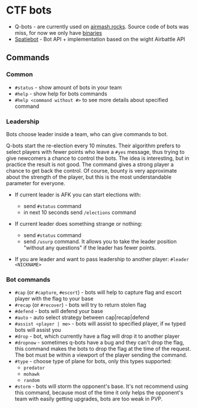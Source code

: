 # CTF bots

* Q-bots - are currently used on [airmash.rocks](https://airmash.rocks). Source code of bots was miss, for now we only have [binaries](https://github.com/airmash-refugees/Q-bots)
* [Spatiebot](https://github.com/spatiebot/ab-bot) - Bot API + implementation based on the wight Airbattle API

## Commands

### Common

* `#status` - show amount of bots in your team
* `#help` - show help for bots commands
* `#help <command without #>` to see more details about specified command

### Leadership

Bots choose leader inside a team, who can give commands to bot.

Q-bots start the re-election every 10 minutes. Their algorithm prefers to select players with fewer points who leave a `#yes` message, thus trying to give newcomers a chance to control the bots. The idea is interesting, but in practice the result is not good. The command gives a strong player a chance to get back the control. Of course, bounty is very approximate about the strength of the player, but this is the most understandable parameter for everyone.

* If current leader is AFK you can start elections with:
    * send `#status` command
    * in next 10 seconds send `/elections` command
* If current leader does something strange or nothing:
    * send `#status` command
    * send `/usurp` command. It allows you to take the leader position "without any questions" if the leader has fewer points. 

* If you are leader and want to pass leadership to another player: `#leader <NICKNAME>`

### Bot commands

* `#cap` (or `#capture`, `#escort`) - bots will help to capture flag and escort player with the flag to your base
* `#recap` (or `#recover`) - bots will try to return stolen flag
* `#defend` - bots will defend your base
* `#auto` - auto select strategy between cap|recap|defend
* `#assist <player | me>` - bots will assist to specified player, if `me` typed bots will assist you
* `#drop` - bot, which currently have a flag will drop it to another player
* `#dropnow` - sometimes q-bots have a bug and they can't drop the flag, this command makes the bots to drop the flag at the time of the request. The bot must be within a viewport of the player sending the command.
* `#type` - choose type of plane for bots, only this types supported:
    * `predator` 
    * `mohawk`
    * `random`
* `#storm` - bots will storm the opponent's base. It's not recommend using this command, because most of the time it only helps the opponent's team with easily getting upgrades, bots are too weak in PVP.
